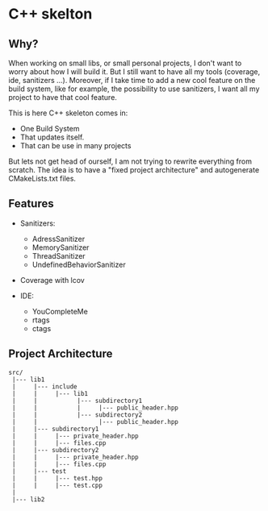 # C++ skelton

## Why?

When working on small libs, or small personal projects, I don't want to worry
about how I will build it.
But I still want to have all my tools (coverage, ide, sanitizers ...).
Moreover, if I take time to add a new cool feature on the build system, like for
example, the possibility to use sanitizers, I want all my project to have that
cool feature.

This is here C++ skeleton comes in:
 * One Build System
 * That updates itself.
 * That can be use in many projects

But lets not get head of ourself, I am not trying to rewrite everything from
scratch. The idea is to have a "fixed project architecture" and autogenerate
CMakeLists.txt files.

## Features

* Sanitizers:
     - AdressSanitizer
     - MemorySanitizer
     - ThreadSanitizer
     - UndefinedBehaviorSanitizer

* Coverage with lcov

* IDE:
    - YouCompleteMe
    - rtags
    - ctags

## Project Architecture

    src/
     |--- lib1
     |     |--- include
     |     |     |--- lib1
     |     |           |--- subdirectory1
     |     |           |     |--- public_header.hpp
     |     |           |--- subdirectory2
     |     |                 |--- public_header.hpp
     |     |--- subdirectory1
     |     |     |--- private_header.hpp
     |     |     |--- files.cpp
     |     |--- subdirectory2
     |     |     |--- private_header.hpp
     |     |     |--- files.cpp
     |     |--- test
     |     |     |--- test.hpp
     |     |     |--- test.cpp
     |
     |--- lib2


